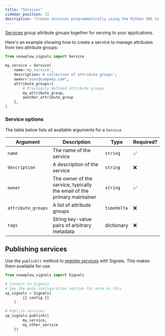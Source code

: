 ```yaml
---
title: "Services"
sidebar_position: 32
description: "Create services programmatically using the Python SDK to group attribute groups for stable consumption interfaces."
---
```


[Services](/docs/signals/concepts/index.md#services) group attribute groups together for serving to your applications.

Here's an example showing how to create a service to manage attributes from two attribute groups:

```python
from snowplow_signals import Service

my_service = Service(
    name='my_service',
    description='A collection of attribute groups',
    owner="user@company.com",
    attribute_groups=[
        # Previously defined attribute groups
        my_attribute_group,
        another_attribute_group
    ],
)
```

### Service options

The table below lists all available arguments for a `Service`

| Argument           | Description                                                             | Type        | Required? |
| ------------------ | ----------------------------------------------------------------------- | ----------- | --------- |
| `name`             | The name of the service                                                 | `string`    | ✅         |
| `description`      | A description of the service                                            | `string`    | ❌         |
| `owner`            | The owner of the service, typically the email of the primary maintainer | `string`    | ✅         |
| `attribute_groups` | A list of attribute groups                                              | `timedelta` | ❌         |
| `tags`             | String key-value pairs of arbitrary metadata                            | dictionary  | ❌         |

## Publishing services

Use the `publish()` method to [register services](/docs/signals/define-attributes/using-python-sdk/index.md#publishing-and-deleting) with Signals. This makes them available for use.

```python
from snowplow_signals import Signals

# Connect to Signals
# See the main configuration section for more on this
sp_signals = Signals(
        {{ config }}
    )

# Publish services
sp_signals.publish([
        my_service,
        my_other_service
    ])
```
